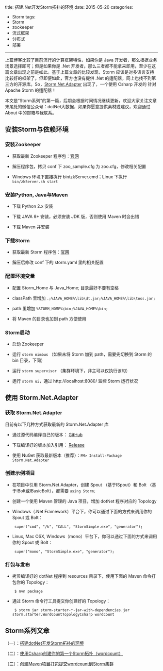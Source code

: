 title: 搭建.Net开发Storm拓扑的环境
date: 2015-05-20
categories: 
- Storm
tags: 
- Storm
- zookeeper
- 流式框架
- 分布式
- 部署

---

 上篇博客比较了目前流行的计算框架特性，如果你是 Java 开发者，那么根据业务场景选择即可；但是如果你是 .Net 开发者，那么三者都不能拿来即用，至少在这篇文章出现之前是如此。基于上篇文章的比较发现，Storm 应该是对多语言支持比较好的框架了，但即便如此，官方也没有提供 .Net 的适配器，网上也找不到第三方的开源库。So，[Storm.Net.Adapter](https://github.com/ziyunhx/storm-net-adapter "Storm.Net.Adapter") 出现了，一个使用 Csharp 开发的 针对 Apache Storm 的适配器！

<!--more-->
 本文是“Storm系列”的第一篇，后期会根据时间情况继续更新，欢迎大家关注文章末尾处的微信公众号：dotNet大数据，如果你愿意提供素材或建议，欢迎通过 About 中的邮箱与我联系。


## 安装Storm与依赖环境 ##

### 安装Zookeeper ###

 - 获取最新 Zookeeper 程序包：[官网](http://zookeeper.apache.org/ "zookeeper")

 - 解压程序包，拷贝 conf 下 zoo_sample.cfg 为 zoo.cfg，修改相关配置

 - Windows 环境下直接执行 bin\zkServer.cmd；Linux 下执行 `bin/zkServer.sh start`

### 安装Python, Java与Maven ###

 - 下载 Python 2.x 安装

 - 下载 JAVA 6+ 安装，必须安装 JDK 版，否则使用 Maven 时会出错

 - 下载 Maven 并安装

### 下载Storm ###

 - 获取最新 Storm 程序包：[官网](http://storm.apache.org/downloads.html "Storm")

 - 解压后修改 conf 下的 storm.yaml 里的相关配置

### 配置环境变量 ###

 - 配置 Storm_Home 与 Java_Home; 目录最好不要有空格

 - classPath 里增加 `.;%JAVA_HOME%\lib\dt.jar;%JAVA_HOME%\lib\toos.jar;`

 - path 里增加 `%STORM_HOME%\bin;%JAVA_HOME%\bin;`

 - 将 Maven 的目录也加到 path 方便使用

### Storm启动 ###

 - 启动 Zookeeper

 - 运行 `storm nimbus` （如果未将 Storm 加到 path，需要先切换到 Storm 的 bin 目录，下同）

 - 运行 `storm supervisor` （集群环境下，非主可以仅执行该句）

 - 运行 `storm ui`，通过 http://localhost:8080/ 监控 Storm 运行状况

## 使用 Storm.Net.Adapter ##

### 获取 Storm.Net.Adapter ###

 目前有以下几种方式获取最新的 Storm.Net.Adapter 库

 - 通过源代码编译自己的版本： [GitHub](https://github.com/ziyunhx/storm-net-adapter "Storm.Net.Adapter")

 - 下载编译好的版本加入引用： [Release](https://github.com/ziyunhx/storm-net-adapter/releases "Storm.Net.Adapter Release")

 - 使用 NuGet 获取最新版本（推荐）：`PM> Install-Package Storm.Net.Adapter`

### 创建示例项目 ###

 - 在项目中引用 Storm.Net.Adapter，创建 Spout （基于ISpout）和 Bolt （基于IBolt或IBasicBolt），都需要 `using Storm;`

 - 创建一个使用 Maven 管理的 Java 项目，增加 dotNet 程序对应的 Topology

 - Windows（.Net Framework）平台下，你可以通过下面的方式来调用你的 Spout 或 Bolt：

		super("cmd", "/k", "CALL", "StormSimple.exe", "generator");

 - Linux, Mac OSX, Windows（mono）平台下，你可以通过下面的方式来调用你的 Spout 或 Bolt：

		super("mono", "StormSimple.exe", "generator");

### 打包与发布 ###

 - 拷贝编译好的 dotNet 程序到 resources 目录下，使用下面的 Maven 命令打包你的 Topology：

    	$ mvn package

 - 通过 Storm 命令行工具提交你创建好的 Topology：

		$ storm jar storm-starter-*-jar-with-dependencies.jar storm.starter.WordCountTopologyCsharp wordcount

## Storm系列文章 ##

（一）：[搭建dotNet开发Storm拓扑的环境](http://www.tnidea.com/deploy-storm-environment.html "搭建dotNet开发Storm拓扑的环境")

（二）：[使用Csharp创建你的第一个Storm拓扑（wordcount）](http://www.tnidea.com/you-first-csharp-storm-topology.html "使用Csharp创建你的第一个Storm拓扑")

（三）：[创建Maven项目打包提交wordcount到Storm集群](http://www.tnidea.com/deploy-wordcount-topology "创建Maven项目打包提交wordcount到Storm集群")